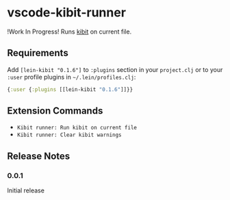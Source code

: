 # vscode-kibit-runner

!Work In Progress!
Runs [kibit](https://github.com/jonase/kibit) on current file.

## Requirements

Add `[lein-kibit "0.1.6"]` to `:plugins` section in your `project.clj` or to your `:user` profile plugins in `~/.lein/profiles.clj`:
```clojure
{:user {:plugins [[lein-kibit "0.1.6"]]}}
```

## Extension Commands

* `Kibit runner: Run kibit on current file`
* `Kibit runner: Clear kibit warnings`

## Release Notes

### 0.0.1

Initial release
